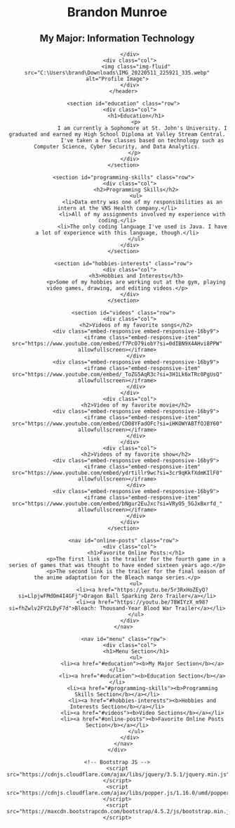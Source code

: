 <!DOCTYPE html>
<html lang="en">
<head>
    <title>Project_Three</title>
    <meta charset="UTF-8">
    <meta name="viewport" content="width=device-width, initial-scale=1.0">
    <!-- Bootstrap CSS -->
    <link rel="stylesheet" href="https://maxcdn.bootstrapcdn.com/bootstrap/4.5.2/css/bootstrap.min.css">
    <!-- Custom CSS -->
    <link rel="stylesheet" href="styles.css">
</head>
<body>
    <div class="container">
        <header class="row">
            <div class="col">
                <h1>Brandon Munroe</h1>
                <h2>My Major: Information Technology</h2>
                
            </div>
            <div class="col">
                <img class="img-fluid" src="C:\Users\brand\Downloads\IMG_20220511_225921_335.webp" alt="Profile Image">
            </div>
        </header>

        <section id="education" class="row">
            <div class="col">
                <h1>Education</h1>
                <p>
                    I am currently a Sophomore at St. John's University. I graduated and earned my High School Diploma at Valley Stream Central.
                    I've taken a few classes based on technology such as Computer Science, Cyber Security, and Data Analytics.
                </p> 
            </div>
        </section>

        <section id="programming-skills" class="row">
            <div class="col">
                <h2>Programming Skills</h2>
                <ul>
                    <li>Data entry was one of my responsibilities as an intern at the VNS Health company.</li>
                    <li>All of my assignments involved my experience with coding.</li>
                    <li>The only coding language I've used is Java. I have a lot of experience with this language, though.</li>
                </ul>
            </div>
        </section>

        <section id="hobbies-interests" class="row">
            <div class="col">
                <h3>Hobbies and Interests</h3>
                <p>Some of my hobbies are working out at the gym, playing video games, drawing, and editing videos.</p>
            </div>
        </section>

        <section id="videos" class="row">
            <div class="col">
                <h2>Videos of my favorite songs</h2>
                <div class="embed-responsive embed-responsive-16by9">
                    <iframe class="embed-responsive-item" src="https://www.youtube.com/embed/f7PcO79iobY?si=0dIBN9X4AHvi8PPW" allowfullscreen></iframe>
                </div>
                <div class="embed-responsive embed-responsive-16by9">
                    <iframe class="embed-responsive-item" src="https://www.youtube.com/embed/_ToZG5AqR3c?si=3H1Lk6xTRc0PgUsQ" allowfullscreen></iframe>
                </div>
            </div>
            <div class="col">
                <h2>Video of my favorite movie</h2>
                <div class="embed-responsive embed-responsive-16by9">
                    <iframe class="embed-responsive-item" src="https://www.youtube.com/embed/CD08YFadOFc?si=iHKOWYABTfOJBY60" allowfullscreen></iframe>
                </div>
            </div>
            <div class="col">
                <h2>Videos of my favorite show</h2>
                <div class="embed-responsive embed-responsive-16by9">
                    <iframe class="embed-responsive-item" src="https://www.youtube.com/embed/ydrtillr9wc?si=3cr9qKkfXdmKIlF0" allowfullscreen></iframe>
                </div>
                <div class="embed-responsive embed-responsive-16by9">
                    <iframe class="embed-responsive-item" src="https://www.youtube.com/embed/bNgur2EuJxc?si=VRyO5_5GJxBxrfd_" allowfullscreen></iframe>
                </div>
            </div>
        </section>

        <nav id="online-posts" class="row">
            <div class="col">
                <h1>Favorite Online Posts:</h1>
                <p>The first link is the trailer for the fourth game in a series of games that was thought to have ended sixteen years ago.</p>
                <p>The second link is the trailer for the final season of the anime adaptation for the Bleach manga series.</p>
                <ul>
                    <li><a href="https://youtu.be/5r3RxHoZEyQ?si=LlpjwFMdOm4I4GFj">Dragon Ball Sparking Zero Trailer</a></li>
                    <li><a href="https://youtu.be/78WIYzX_m98?si=fhZwlv2FY2LDyF7d">Bleach: Thousand-Year Blood War Trailer</a></li>
                </ul>
            </div>
        </nav>

        <nav id="menu" class="row">
            <div class="col">
                <h1>Menu Section</h1>
                <ul>
                    <li><a href="#education"><b>My Major Section</b></a></li>
                    <li><a href="#education"><b>Education Section</b></a></li>
                    <li><a href="#programming-skills"><b>Programming Skills Section</b></a></li>
                    <li><a href="#hobbies-interests"><b>Hobbies and Interests Section</b></a></li>
                    <li><a href="#videos"><b>Video Sections</b></a></li>
                    <li><a href="#online-posts"><b>Favorite Online Posts Section</b></a></li>
                </ul>
            </div>
        </nav>
    </div>

    <!-- Bootstrap JS -->
    <script src="https://cdnjs.cloudflare.com/ajax/libs/jquery/3.5.1/jquery.min.js"></script>
    <script src="https://cdnjs.cloudflare.com/ajax/libs/popper.js/1.16.0/umd/popper.min.js"></script>
    <script src="https://maxcdn.bootstrapcdn.com/bootstrap/4.5.2/js/bootstrap.min.js"></script>
</body>
</html>
